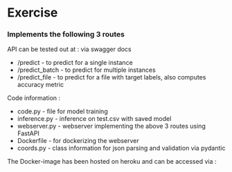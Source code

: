 # Exercise

### Implements the following 3 routes 
API can be tested out at :                         via swagger docs 
 - /predict - to predict for a single instance 
 - /predict_batch - to predict for multiple instances
 - /predict_file - to predict for a file with target labels, also computes accuracy metric 

Code information :

 - code.py  - file for model training 
 - inference.py - inference on test.csv with saved model
 - webserver.py - webserver implementing the above 3 routes using FastAPI
 - Dockerfile - for dockerizing the webserver
 - coords.py - class information for json parsing and validation via pydantic 
 
The Docker-image has been hosted on heroku and can be accessed via : 
